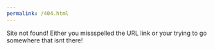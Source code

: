 ```yaml
---
permalink: /404.html
---
```

Site not found! Either you missspelled the URL link or your trying to go somewhere that isnt there!

